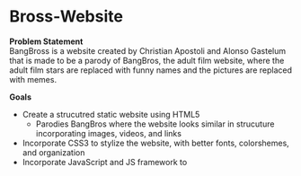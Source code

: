 # Bross-Website
**Problem Statement** </br>
BangBross is a website created by Christian Apostoli and Alonso Gastelum that is made to be a parody of BangBros, the adult film website,  where the adult film stars are replaced with funny names and the pictures are replaced with memes.

**Goals**

 - Create a strucutred  static website using HTML5
	 - Parodies BangBros where the website looks similar in strucuture incorporating images, videos, and links
 - Incorporate CSS3 to stylize the website, with better fonts, colorshemes, and organization
 - Incorporate JavaScript and JS framework to 
